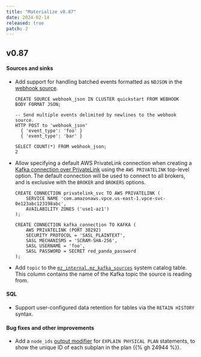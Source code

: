 ```yaml
---
title: "Materialize v0.87"
date: 2024-02-14
released: true
patch: 2
---
```


## v0.87

#### Sources and sinks

* Add support for handling batched events formatted as `NDJSON` in the
  [webhook source](https://materialize.com/docs/sql/create-source/webhook/).

  ```mzsql
  CREATE SOURCE webhook_json IN CLUSTER quickstart FROM WEBHOOK
  BODY FORMAT JSON;

  -- Send multiple events delimited by newlines to the webhook source.
  HTTP POST to 'webhook_json'
    { 'event_type': 'foo' }
    { 'event_type': 'bar' }

  SELECT COUNT(*) FROM webhook_json;
  2
  ```

* Allow specifying a default AWS PrivateLink connection when creating a [Kafka connection over PrivateLink](https://materialize.com/docs/sql/create-connection/#aws-privatelink)
  using the `AWS PRIVATELINK` top-level option. The default connection will be
  used to connect to all brokers, and is exclusive with the `BROKER` and
  `BROKERS` options.

  ```mzsql
  CREATE CONNECTION privatelink_svc TO AWS PRIVATELINK (
      SERVICE NAME 'com.amazonaws.vpce.us-east-1.vpce-svc-0e123abc123198abc',
      AVAILABILITY ZONES ('use1-az1')
  );

  CREATE CONNECTION kafka_connection TO KAFKA (
      AWS PRIVATELINK (PORT 30292)
      SECURITY PROTOCOL = 'SASL_PLAINTEXT',
      SASL MECHANISMS = 'SCRAM-SHA-256',
      SASL USERNAME = 'foo',
      SASL PASSWORD = SECRET red_panda_password
  );
  ```

* Add `topic` to the [`mz_internal.mz_kafka_sources`](https://materialize.com/docs/sql/system-catalog/mz_internal/#mz_kafka_sources)
  system catalog table. This column contains the name of the Kafka topic the
  source is reading from.

#### SQL

* Support user-configured data retention for tables via the `RETAIN HISTORY`
  syntax.

#### Bug fixes and other improvements

* Add a `node_ids` [output modifier](https://materialize.com/docs/sql/explain-plan/#output-modifiers)
for `EXPLAIN PHYSICAL PLAN` statements, to show the unique ID of each subplan in
the plan {{% gh 24944 %}}.
